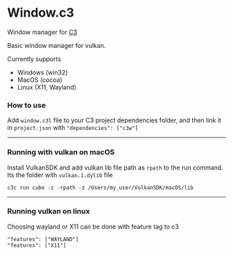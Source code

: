 # Window.c3
Window manager for [C3](https://c3-lang.org/)

Basic window manager for vulkan.

Currently supports
* Windows (win32)
* MacOS (cocoa)
* Linux (X11, Wayland)

### How to use
Add `window.c3l` file to your C3 project dependencies folder, and then link it in `project.json` 
with `"dependencies": ["c3w"]`

------
### Running with vulkan on macOS

Install VulkanSDK and add vulkan lib file path as `rpath` to the run command.
Its the folder with `vulkan.1.dylib` file
````
c3c run cube -z -rpath -z /Users/my_user/VulkanSDK/macOS/lib
````

------
### Running vulkan on linux
Choosing wayland or X11 can be done with feature tag to c3
```
"features": ["WAYLAND"]
"features": ["X11"]
```